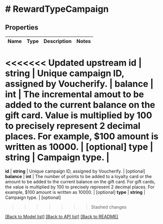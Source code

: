 # # RewardTypeCampaign

## Properties

Name | Type | Description | Notes
------------ | ------------- | ------------- | -------------
<<<<<<< Updated upstream
**id** | **string** | Unique campaign ID, assigned by Voucherify. |
**balance** | **int** | The incremental amout to be added to the current balance on the gift card. Value is multiplied by 100 to precisely represent 2 decimal places. For example, $100 amount is written as 10000. | [optional]
**type** | **string** | Campaign type. |
=======
**id** | **string** | Unique campaign ID, assigned by Voucherify. | [optional]
**balance** | **int** | The number of points to be added to a loyalty card or the amount to be added to the current balance on the gift card.  For gift cards, the value is multiplied by 100 to precisely represent 2 decimal places. For example, $100 amount is written as 10000. | [optional]
**type** | **string** | Campaign type. | [optional]
>>>>>>> Stashed changes

[[Back to Model list]](../../README.md#models) [[Back to API list]](../../README.md#endpoints) [[Back to README]](../../README.md)
